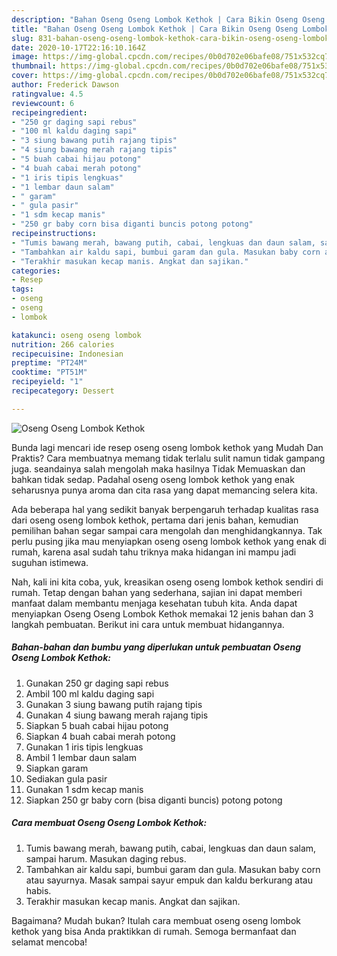 ```yaml
---
description: "Bahan Oseng Oseng Lombok Kethok | Cara Bikin Oseng Oseng Lombok Kethok Yang Mudah Dan Praktis"
title: "Bahan Oseng Oseng Lombok Kethok | Cara Bikin Oseng Oseng Lombok Kethok Yang Mudah Dan Praktis"
slug: 831-bahan-oseng-oseng-lombok-kethok-cara-bikin-oseng-oseng-lombok-kethok-yang-mudah-dan-praktis
date: 2020-10-17T22:16:10.164Z
image: https://img-global.cpcdn.com/recipes/0b0d702e06bafe08/751x532cq70/oseng-oseng-lombok-kethok-foto-resep-utama.jpg
thumbnail: https://img-global.cpcdn.com/recipes/0b0d702e06bafe08/751x532cq70/oseng-oseng-lombok-kethok-foto-resep-utama.jpg
cover: https://img-global.cpcdn.com/recipes/0b0d702e06bafe08/751x532cq70/oseng-oseng-lombok-kethok-foto-resep-utama.jpg
author: Frederick Dawson
ratingvalue: 4.5
reviewcount: 6
recipeingredient:
- "250 gr daging sapi rebus"
- "100 ml kaldu daging sapi"
- "3 siung bawang putih rajang tipis"
- "4 siung bawang merah rajang tipis"
- "5 buah cabai hijau potong"
- "4 buah cabai merah potong"
- "1 iris tipis lengkuas"
- "1 lembar daun salam"
- " garam"
- " gula pasir"
- "1 sdm kecap manis"
- "250 gr baby corn bisa diganti buncis potong potong"
recipeinstructions:
- "Tumis bawang merah, bawang putih, cabai, lengkuas dan daun salam, sampai harum. Masukan daging rebus."
- "Tambahkan air kaldu sapi, bumbui garam dan gula. Masukan baby corn atau sayurnya. Masak sampai sayur empuk dan kaldu berkurang atau habis."
- "Terakhir masukan kecap manis. Angkat dan sajikan."
categories:
- Resep
tags:
- oseng
- oseng
- lombok

katakunci: oseng oseng lombok 
nutrition: 266 calories
recipecuisine: Indonesian
preptime: "PT24M"
cooktime: "PT51M"
recipeyield: "1"
recipecategory: Dessert

---
```



![Oseng Oseng Lombok Kethok](https://img-global.cpcdn.com/recipes/0b0d702e06bafe08/751x532cq70/oseng-oseng-lombok-kethok-foto-resep-utama.jpg)

Bunda lagi mencari ide resep oseng oseng lombok kethok yang Mudah Dan Praktis? Cara membuatnya memang tidak terlalu sulit namun tidak gampang juga. seandainya salah mengolah maka hasilnya Tidak Memuaskan dan bahkan tidak sedap. Padahal oseng oseng lombok kethok yang enak seharusnya punya aroma dan cita rasa yang dapat memancing selera kita.



Ada beberapa hal yang sedikit banyak berpengaruh terhadap kualitas rasa dari oseng oseng lombok kethok, pertama dari jenis bahan, kemudian pemilihan bahan segar sampai cara mengolah dan menghidangkannya. Tak perlu pusing jika mau menyiapkan oseng oseng lombok kethok yang enak di rumah, karena asal sudah tahu triknya maka hidangan ini mampu jadi suguhan istimewa.


Nah, kali ini kita coba, yuk, kreasikan oseng oseng lombok kethok sendiri di rumah. Tetap dengan bahan yang sederhana, sajian ini dapat memberi manfaat dalam membantu menjaga kesehatan tubuh kita. Anda dapat menyiapkan Oseng Oseng Lombok Kethok memakai 12 jenis bahan dan 3 langkah pembuatan. Berikut ini cara untuk membuat hidangannya.

<!--inarticleads1-->

##### Bahan-bahan dan bumbu yang diperlukan untuk pembuatan Oseng Oseng Lombok Kethok:

1. Gunakan 250 gr daging sapi rebus
1. Ambil 100 ml kaldu daging sapi
1. Gunakan 3 siung bawang putih rajang tipis
1. Gunakan 4 siung bawang merah rajang tipis
1. Siapkan 5 buah cabai hijau potong
1. Siapkan 4 buah cabai merah potong
1. Gunakan 1 iris tipis lengkuas
1. Ambil 1 lembar daun salam
1. Siapkan  garam
1. Sediakan  gula pasir
1. Gunakan 1 sdm kecap manis
1. Siapkan 250 gr baby corn (bisa diganti buncis) potong potong




<!--inarticleads2-->

##### Cara membuat Oseng Oseng Lombok Kethok:

1. Tumis bawang merah, bawang putih, cabai, lengkuas dan daun salam, sampai harum. Masukan daging rebus.
1. Tambahkan air kaldu sapi, bumbui garam dan gula. Masukan baby corn atau sayurnya. Masak sampai sayur empuk dan kaldu berkurang atau habis.
1. Terakhir masukan kecap manis. Angkat dan sajikan.




Bagaimana? Mudah bukan? Itulah cara membuat oseng oseng lombok kethok yang bisa Anda praktikkan di rumah. Semoga bermanfaat dan selamat mencoba!
